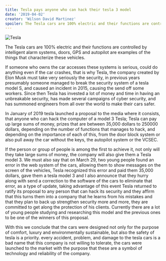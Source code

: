 ```yaml
---
title: Tesla pays anyone who can hack their tesla 3 model
date: '2019-04-02'
creator: 'Wilson David Martinez'
spoiler: The Tesla cars are 100% electric and their functions are controlled by intelligent alarm systems, doors, GPS and autopilot are examples of the things that characterize these vehicles.
---
```


![Tesla](https://specials-images.forbesimg.com/imageserve/5c3c6e7da7ea4364f4a05804/960x0.jpg?fit=scale)

The Tesla cars are 100% electric and their functions are controlled by intelligent alarm systems, doors, GPS and autopilot are examples of the things that characterize these vehicles.

If someone who owns the car accesses these systems is serious, could do anything even if the car crashes, that is why Tesla, the company created by Elon Musk must take very seriously the security, in previous years presumably someone managed to break the security system of a tesla model S, and caused an incident in 2015, causing the send off some workers. Since then Tesla has invested a lot of money and time in having an unbreakable security, has made several campaigns of cyber security, and has summoned engineers from all over the world to make their cars safer.

In January of 2019 tesla launched a proposal to the media where it consists, that anyone who can hack the computer of a model 3 Tesla; Tesla can pay up large sums of money, prizes that are between 35,000 dollars to 250000 dollars, depending on the number of functions that manages to hack, and depending on the importance of each of this, from the door block system or also pull away the car without the keys, the autopilot system or the VCSEC.

If the person or group of people is among the first to achieve it, not only will they take large sums of money, the company will also give them a Tesla model 3. We must also say that on March 29, two young people found an error in the web system of the cars, allowing them to show messages on the screen of the vehicles, Tesla recognized this error and paid them 35,000 dollars, gave them a tesla model 3 and I also announce that they hurry along with send a correction to the software of the cars to eliminate that error, as a type of update, taking advantage of this event Tesla returned to ratify its proposal to any person that can hack its security and they affirm that this turns them into a company that he learns from his mistakes and that they plan to back up strengthen security more and more, they are committed to get along the protection of his clients. Currently there are a lot of young people studying and researching this model and the previous ones to be one of the winners of this proposal.

With this we conclude that the cars were designed not only for the purpose of comfort, luxury and environmentally sustainable, but also the safety of tesla is a priority. every accident, problem, and damage to the tesla cars is a bad name that this company is not willing to tolerate, the cars were launched to the market with the purpose that these are a symbol of technology and reliability of the company.

